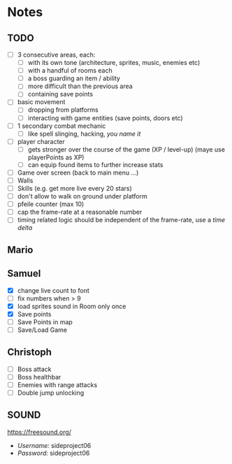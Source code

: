 # Notes

## TODO

- [ ] 3 consecutive areas, each:
    - [ ] with its own tone (architecture, sprites, music, enemies etc)
    - [ ] with a handful of rooms each
    - [ ] a boss guarding an item / ability
    - [ ] more difficult than the previous area
    - [ ] containing save points
- [ ] basic movement
    - [ ] dropping from platforms
    - [ ] interacting with game entities (save points, doors etc)
- [ ] 1 secondary combat mechanic
    - [ ] like spell slinging, hacking, *you name it*
- [ ] player character
    - [ ] gets stronger over the course of the game (XP / level-up) (maye use playerPoints as XP)
    - [ ] can equip found items to further increase stats
- [ ] Game over screen (back to main menu ...)
- [ ] Walls
- [ ] Skills (e.g. get more live every 20 stars)
- [ ] don't allow to walk on ground under platform
- [ ] pfeile counter (max 10)
- [ ] cap the frame-rate at a reasonable number
- [ ] timing related logic should be independent of the frame-rate, use a *time delta*

## Mario

## Samuel
- [X] change live count to font
- [ ] fix numbers when > 9
- [X] load sprites sound in Room only once
- [X] Save points
- [ ] Save Points in map
- [ ] Save/Load Game

## Christoph
- [ ] Boss attack
- [ ] Boss healthbar
- [ ] Enemies with range attacks
- [ ] Double jump unlocking

## SOUND
https://freesound.org/

- *Username:* sideproject06
- *Password:* sideproject06
